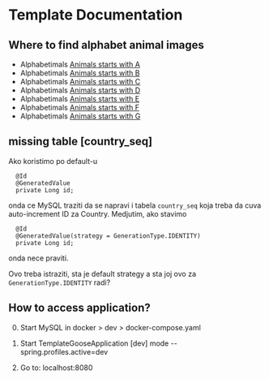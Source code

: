 # Template Documentation

## Where to find alphabet animal images

+ Alphabetimals [Animals starts with A](https://alphabetimals.com/animal-dictionary/animals-that-start-with-a/)
+ Alphabetimals [Animals starts with B](https://alphabetimals.com/animal-dictionary/animals-that-start-with-b/)
+ Alphabetimals [Animals starts with C](https://alphabetimals.com/animal-dictionary/animals-that-start-with-c/)
+ Alphabetimals [Animals starts with D](https://alphabetimals.com/animal-dictionary/animals-that-start-with-d/)
+ Alphabetimals [Animals starts with E](https://alphabetimals.com/animal-dictionary/animals-that-start-with-e/)
+ Alphabetimals [Animals starts with F](https://alphabetimals.com/animal-dictionary/animals-that-start-with-f/)
+ Alphabetimals [Animals starts with G](https://alphabetimals.com/animal-dictionary/animals-that-start-with-g/)


## missing table [country_seq]

Ako koristimo po default-u

```
  @Id
  @GeneratedValue
  private Long id;
```
onda ce MySQL traziti da se napravi i tabela `country_seq` koja treba da cuva auto-increment ID za Country.
Medjutim, ako stavimo


```
  @Id
  @GeneratedValue(strategy = GenerationType.IDENTITY)
  private Long id;
```

onda nece praviti.

Ovo treba istraziti, sta je default strategy a sta joj ovo za `GenerationType.IDENTITY` radi?


## How to access application?

0. Start MySQL in docker > dev > docker-compose.yaml

1. Start TemplateGooseApplication [dev] mode
   --spring.profiles.active=dev

2. Go to: localhost:8080



